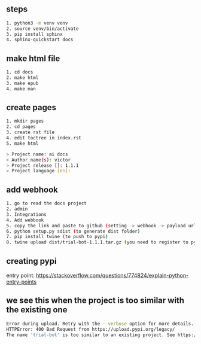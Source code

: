 ## steps
```bash
1. python3 -m venv venv
2. source venv/bin/activate
3. pip install sphinx
4. sphinx-quickstart docs
```
## make html file
```bash
1. cd docs
2. make html
3. make epub
4. make man
```

## create pages
```bash
1. mkdir pages
2. cd pages
3. create rst file
4. edit toctree in index.rst
5. make html
```

```bash
> Project name: ai docs
> Author name(s): victor
> Project release []: 1.1.1
> Project language [en]:
```

## add webhook
```bash
1. go to read the docs project 
2. admin
3. Integrations
4. Add webbook
5. copy the link and paste to github (setting -> webhook -> payload url)
6. python setup.py sdist (to generate dist folder)
7. pip install twine (to push to pypi)
8. twine upload dist/trial-bot-1.1.1.tar.gz (you need to register to pypi first)
```

## creating pypi
entry point: https://stackoverflow.com/questions/774824/explain-python-entry-points

## we see this when the project is too similar with the existing one
```bash
Error during upload. Retry with the --verbose option for more details.
HTTPError: 400 Bad Request from https://upload.pypi.org/legacy/
The name 'trial-bot' is too similar to an existing project. See https://pypi.org/help/#project-name for more information.

```